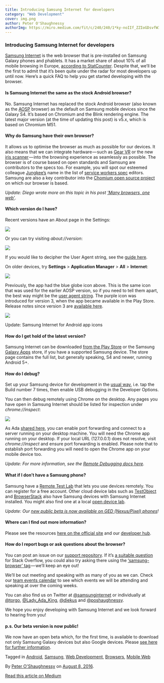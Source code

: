 ```yaml
---
title: Introducing Samsung Internet for developers
category: "Web Development"
cover: img.png
author: Peter O'Shaughnessy
authorImg: https://miro.medium.com/fit/c/240/240/1*ky-noIIf_ZZIoGDsvfW3AA.jpeg
---
```


### Introducing Samsung Internet for developers

[Samsung Internet](http://developer.samsung.com/internet) is the web browser that is pre-installed on Samsung Galaxy phones and phablets. It has a market share of about 10% of all mobile browsing in Europe, [according to StatCounter](http://gs.statcounter.com/#mobile_browser-eu-monthly-201507-201607). Despite that, we’ll be the first to admit that it’s been quite under the radar for most developers up until now. Here’s a quick FAQ to help you get started developing with the browser.

#### Is Samsung Internet the same as the stock Android browser?

No. Samsung Internet has replaced the stock Android browser (also known as the [AOSP](http://www.androidcentral.com/android-z-what-aosp) browser) as the default on Samsung mobile devices since the Galaxy S4. It’s based on Chromium and the Blink rendering engine. The latest major version (at the time of updating this post) is v5.x, which is based on Chromium M51.

#### Why do Samsung have their own browser?

It allows us to optimise the browser as much as possible for our devices. It also means that we can integrate hardware — such as [Gear VR](http://developer.samsung.com/technical-doc/view.do?v=T000000270L) or the new [iris scanner](https://medium.com/samsung-internet-dev/iris-scanning-comes-to-the-web-516b40063622) — into the browsing experience as seamlessly as possible. The browser is of course based on open standards and Samsung are contributors to the specs too. For example, you will spot our esteemed colleague [Jungkee’s](https://twitter.com/jungkees) name in the list of [service workers spec](https://www.w3.org/TR/service-workers/) editors. Samsung are also a key contributor into the [Chomium open source project](http://www.chromium.org/) on which our browser is based.

_Update: Diego wrote more on this topic in his post_ [_‘Many browsers, one web’_](https://medium.com/samsung-internet-dev/many-browsers-one-web-21730352afbc).

#### Which version do I have?

Recent versions have an About page in the Settings:

![](https://cdn-images-1.medium.com/max/800/0*SXQDmB_3JHaK3XMk.)

Or you can try visiting _about://version_:

![](https://cdn-images-1.medium.com/max/800/0*kJQrrED-ltxe842-.)

If you would like to decipher the User Agent string, see the [guide here](http://developer.samsung.com/technical-doc/view.do?v=T000000203).

On older devices, try **Settings** \> **Application Manager** \> **All** > **Internet**:

![](https://cdn-images-1.medium.com/max/800/1*_jtmCff05-3uajNumGhvow.png)

Previously, the app had the blue globe icon above. This is the same icon that was used for the earlier AOSP version, so if you need to tell them apart, the best way might be the [user agent string](http://developer.samsung.com/internet/user-agent-string-format). The purple icon was introduced for version 3, when the app became available in the Play Store. Release notes since version 3 are [available here](http://developer.samsung.com/internet/android/releases).

![](https://cdn-images-1.medium.com/max/800/1*V9qgx9m93r_Wb44I83tFlw.png)

Update: Samsung Internet for Android app icons

#### How do I get hold of the latest version?

Samsung Internet can be downloaded [from the Play Store](https://www.google.co.uk/url?sa=t&rct=j&q=&esrc=s&source=web&cd=1&cad=rja&uact=8&ved=0ahUKEwjJ9ca807HOAhWKPxQKHWWBD8AQFggcMAA&url=https%3A%2F%2Fplay.google.com%2Fstore%2Fapps%2Fdetails%3Fid%3Dcom.sec.android.app.sbrowser%26hl%3Den&usg=AFQjCNHFUtXo9QkFUJjvtZ6AtDq4KpTPYg&sig2=mKDKBXxOnNeLq0_pqzj5_w&bvm=bv.129391328,d.d24) or the Samsung [Galaxy Apps](http://www.samsung.com/global/galaxy/apps/galaxy-apps/) store, if you have a supported Samsung device. The store page contains the full list, but generally speaking, S4 and newer, running Android 5+.

#### How do I debug?

Set up your Samsung device for development in the [usual way](http://stackoverflow.com/a/18103158/396246), i.e. tap the Build number 7 times, then enable USB debugging in the Developer Options.

You can then debug remotely using Chrome on the desktop. Any pages you have open in Samsung Internet should be listed for inspection under _chrome://inspect_:

![](https://cdn-images-1.medium.com/max/800/0*Z2XLtfdmNrSAae0A.)

As Ada [shared here](https://medium.com/@Lady_Ada_King/hi-brian-this-is-how-i-do-remote-debugging-294b286009f9#.4dal2mby9), you can enable port forwarding and connect to a server running on your desktop machine. You will need the Chrome app running on your desktop. If your local URL (127.0.0.1) does not resolve, visit _chrome://inspect_ and ensure port forwarding is enabled. Please note that to establish port forwarding you will need to open the Chrome app on your mobile device too.

_Update: For more information, see the_ [_Remote Debugging docs here_](https://samsunginter.net/docs/remote-debugging.html)_._

#### What if I don’t have a Samsung phone?

Samsung have a [Remote Test Lab](http://developer.samsung.com/remotetestlab/rtlDeviceList.action) that lets you use devices remotely. You can register for a free account. Other cloud device labs such as [TestObject](https://testobject.com/) and [BrowserStack](https://www.browserstack.com) also have Samsung devices with Samsung Internet installed. You might also find one at a local [open device lab](https://opendevicelab.com/).

_Update: Our_ [_new public beta is now available on GED (Nexus/Pixel) phones_](https://medium.com/samsung-internet-dev/samsung-internet-beta-now-available-without-sign-up-e0d5d4010838)_!_

#### Where can I find out more information?

Please see the resources [here on the official site](http://developer.samsung.com/internet) and our [developer hub](https://samsunginter.net/).

#### How do I report bugs or ask questions about the browser?

You can post an issue on our [support repository](https://github.com/SamsungInternet/support). If it’s [a suitable question](http://stackoverflow.com/help/asking) for Stack Overflow, you could also try asking there using the [‘samsung-browser’ tag ](http://stackoverflow.com/questions/tagged/samsung-browser)— we’ll keep an eye out!

We’ll be out meeting and speaking with as many of you as we can. Check our [team events calendar](https://calendar.google.com/calendar/embed?src=ada.is_798flqlnghvdh2abjml9vqc8a0%40group.calendar.google.com&ctz=Europe/London) to see which events we will be attending and speaking at over the coming weeks.

You can also find us on Twitter at [@samsunginternet](https://twitter.com/sbrowserdevrel) or individually at [@torgo](https://twitter.com/torgo), [@Lady\_Ada\_King](https://twitter.com/lady_ada_king), [@diekus](https://twitter.com/diekus) and [@poshaughnessy](https://twitter.com/poshaughnessy).

We hope you enjoy developing with Samsung Internet and we look forward to hearing from you!

#### p.s. Our beta version is now public!

We now have an open beta which, for the first time, is available to download not only Samsung Galaxy devices but also Google devices. Please [see here for further information](https://medium.com/samsung-internet-dev/samsung-internet-beta-now-available-without-sign-up-e0d5d4010838).

Tagged in [Android](https://medium.com/tag/android), [Samsung](https://medium.com/tag/samsung), [Web Development](https://medium.com/tag/web-development), [Browsers](https://medium.com/tag/browsers), [Mobile Web](https://medium.com/tag/mobile-web)

By [Peter O'Shaughnessy](https://medium.com/@poshaughnessy) on [August 8, 2016](https://medium.com/p/6c3a3be42f72).

[Read this article on Medium](https://medium.com/@poshaughnessy/introducing-samsung-internet-for-developers-6c3a3be42f72)
